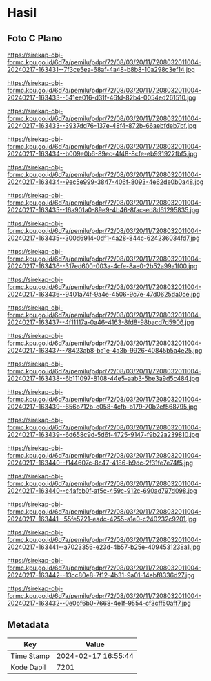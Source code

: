 # Hasil

## Foto C Plano

https://sirekap-obj-formc.kpu.go.id/6d7a/pemilu/pdpr/72/08/03/20/11/7208032011004-20240217-163431--7f3ce5ea-68af-4a48-b8b8-10a298c3ef14.jpg

https://sirekap-obj-formc.kpu.go.id/6d7a/pemilu/pdpr/72/08/03/20/11/7208032011004-20240217-163433--541ee016-d31f-46fd-82b4-0054ed261510.jpg

https://sirekap-obj-formc.kpu.go.id/6d7a/pemilu/pdpr/72/08/03/20/11/7208032011004-20240217-163433--3937dd76-137e-48f4-872b-66aebfdeb7bf.jpg

https://sirekap-obj-formc.kpu.go.id/6d7a/pemilu/pdpr/72/08/03/20/11/7208032011004-20240217-163434--b009e0b6-89ec-4f48-8cfe-eb991922fbf5.jpg

https://sirekap-obj-formc.kpu.go.id/6d7a/pemilu/pdpr/72/08/03/20/11/7208032011004-20240217-163434--9ec5e999-3847-406f-8093-4e62de0b0a48.jpg

https://sirekap-obj-formc.kpu.go.id/6d7a/pemilu/pdpr/72/08/03/20/11/7208032011004-20240217-163435--16a901a0-89e9-4b46-8fac-ed8d61295835.jpg

https://sirekap-obj-formc.kpu.go.id/6d7a/pemilu/pdpr/72/08/03/20/11/7208032011004-20240217-163435--300d6914-0df1-4a28-844c-624236034fd7.jpg

https://sirekap-obj-formc.kpu.go.id/6d7a/pemilu/pdpr/72/08/03/20/11/7208032011004-20240217-163436--317ed600-003a-4cfe-8ae0-2b52a99a1f00.jpg

https://sirekap-obj-formc.kpu.go.id/6d7a/pemilu/pdpr/72/08/03/20/11/7208032011004-20240217-163436--9401a74f-9a4e-4506-9c7e-47d0625da0ce.jpg

https://sirekap-obj-formc.kpu.go.id/6d7a/pemilu/pdpr/72/08/03/20/11/7208032011004-20240217-163437--4f11117a-0a46-4163-8fd8-98bacd7d5906.jpg

https://sirekap-obj-formc.kpu.go.id/6d7a/pemilu/pdpr/72/08/03/20/11/7208032011004-20240217-163437--78423ab8-ba1e-4a3b-9926-40845b5a4e25.jpg

https://sirekap-obj-formc.kpu.go.id/6d7a/pemilu/pdpr/72/08/03/20/11/7208032011004-20240217-163438--6b111097-8108-44e5-aab3-5be3a9d5c484.jpg

https://sirekap-obj-formc.kpu.go.id/6d7a/pemilu/pdpr/72/08/03/20/11/7208032011004-20240217-163439--656b712b-c058-4cfb-b179-70b2ef568795.jpg

https://sirekap-obj-formc.kpu.go.id/6d7a/pemilu/pdpr/72/08/03/20/11/7208032011004-20240217-163439--6d658c9d-5d6f-4725-9147-f9b22a239810.jpg

https://sirekap-obj-formc.kpu.go.id/6d7a/pemilu/pdpr/72/08/03/20/11/7208032011004-20240217-163440--f144607c-8c47-4186-b9dc-2f31fe7e74f5.jpg

https://sirekap-obj-formc.kpu.go.id/6d7a/pemilu/pdpr/72/08/03/20/11/7208032011004-20240217-163440--c4afcb0f-af5c-459c-912c-690ad797d098.jpg

https://sirekap-obj-formc.kpu.go.id/6d7a/pemilu/pdpr/72/08/03/20/11/7208032011004-20240217-163441--55fe5721-eadc-4255-a1e0-c240232c9201.jpg

https://sirekap-obj-formc.kpu.go.id/6d7a/pemilu/pdpr/72/08/03/20/11/7208032011004-20240217-163441--a7023356-e23d-4b57-b25e-4094531238a1.jpg

https://sirekap-obj-formc.kpu.go.id/6d7a/pemilu/pdpr/72/08/03/20/11/7208032011004-20240217-163442--13cc80e8-7f12-4b31-9a01-14ebf8336d27.jpg

https://sirekap-obj-formc.kpu.go.id/6d7a/pemilu/pdpr/72/08/03/20/11/7208032011004-20240217-163432--0e0bf6b0-7668-4e1f-9554-cf3cff50aff7.jpg


## Metadata

| Key        | Value               |
| ---------- | ------------------- |
| Time Stamp | 2024-02-17 16:55:44 |
| Kode Dapil | 7201                |



